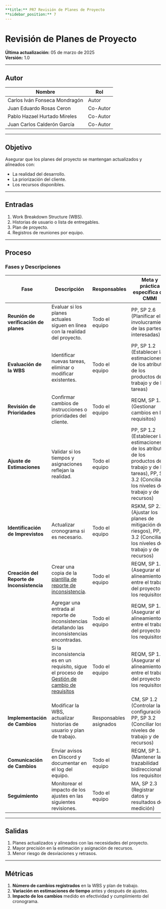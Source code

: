 ```yaml
---
**title:** PR7 Revisión de Planes de Proyecto
**sidebar_position:** 7
---
```


# Revisión de Planes de Proyecto

**Última actualización:** 05 de marzo de 2025  
**Versión:** 1.0

---

## Autor

| Nombre                        | Rol      |
| ----------------------------- | -------- |
| Carlos Iván Fonseca Mondragón | Autor    |
| Juan Eduardo Rosas Ceron      | Co-Autor |
| Pablo Hazael Hurtado Mireles  | Co-Autor |
| Juan Carlos Calderón García   | Co-Autor |

---

## Objetivo

Asegurar que los planes del proyecto se mantengan actualizados y alineados con:

- La realidad del desarrollo.
- La priorización del cliente.
- Los recursos disponibles.

---

## Entradas

1. Work Breakdown Structure (WBS).
2. Historias de usuario o lista de entregables.
3. Plan de proyecto.
4. Registros de reuniones por equipo.

---

## Proceso

### Fases y Descripciones

| Fase                                       | Descripción                                                                                                                                                   | Responsables           | Meta y práctica específica del CMMI                                                                                                                                |
| ------------------------------------------ | ------------------------------------------------------------------------------------------------------------------------------------------------------------- | ---------------------- | ------------------------------------------------------------------------------------------------------------------------------------------------------------------ |
| **Reunión de verificación de planes**      | Evaluar si los planes actuales siguen en línea con la realidad del proyecto.                                                                                  | Todo el equipo         | PP, SP 2.6 (Planificar el involucramiento de las partes interesadas)                                                                                               |
| **Evaluación de la WBS**                   | Identificar nuevas tareas, eliminar o modificar existentes.                                                                                                   | Todo el equipo         | PP, SP 1.2 (Establecer las estimaciones de los atributos de los productos de trabajo y de las tareas)                                                              |
| **Revisión de Prioridades**                | Confirmar cambios de instrucciones o prioridades del cliente.                                                                                                 | Todo el equipo         | REQM, SP 1.3 (Gestionar cambios en los requisitos)                                                                                                                 |
| **Ajuste de Estimaciones**                 | Validar si los tiempos y asignaciones reflejan la realidad.                                                                                                   | Todo el equipo         | PP, SP 1.2 (Establecer las estimaciones de los atributos de los productos de trabajo y de las tareas), PP, SP 3.2 (Conciliar los niveles de trabajo y de recursos) |
| **Identificación de Imprevistos**          | Actualizar cronograma si es necesario.                                                                                                                        | Todo el equipo         | RSKM, SP 2.2 (Ajustar los planes de mitigación de riesgos), PP, SP 3.2 (Conciliar los niveles de trabajo y de recursos)                                            |
| **Creación del Reporte de Inconsistencia** | Crear una copia de la [plantilla de reporte de inconsistencia](https://docs.google.com/document/d/1oFEtJ4wL4jAugo7VBqZViLJWfcgjDt24BJohPeyZFPA/edit?tab=t.0). | Todo el equipo         | REQM, SP 1.5 (Asegurar el alineamiento entre el trabajo del proyecto y los requisitos)                                                                             |
|                                            | Agregar una entrada al reporte de inconsistencias detallando las inconsistencias encontradas.                                                                 | Todo el equipo         | REQM, SP 1.5 (Asegurar el alineamiento entre el trabajo del proyecto y los requisitos)                                                                             |
|                                            | Si la inconsistencia es en un requisito, sigue el proceso de [Gestión de cambio de requisitos](/docs/procesos/cambio-de-requisitos/)                          | Todo el equipo         | REQM, SP 1.5 (Asegurar el alineamiento entre el trabajo del proyecto y los requisitos)                                                                             |
| **Implementación de Cambios**              | Modificar la WBS, actualizar historias de usuario y plan de trabajo.                                                                                          | Responsables asignados | CM, SP 1.2 (Controlar la configuración), PP, SP 3.2 (Conciliar los niveles de trabajo y de recursos)                                                               |
| **Comunicación de Cambios**                | Enviar avisos en Discord y documentar en el log del equipo.                                                                                                   | Todo el equipo         | REQM, SP 1.4 (Mantener la trazabilidad bidireccional de los requisitos)                                                                                            |
| **Seguimiento**                            | Monitorear el impacto de los ajustes en las siguientes revisiones.                                                                                            | Todo el equipo         | MA, SP 2.3 (Registrar datos y resultados de medición)                                                                                                              |

---

## Salidas

1. Planes actualizados y alineados con las necesidades del proyecto.
2. Mayor precisión en la estimación y asignación de recursos.
3. Menor riesgo de desviaciones y retrasos.

---

## Métricas

1. **Número de cambios registrados** en la WBS y plan de trabajo.
2. **Variación en estimaciones de tiempo** antes y después de ajustes.
3. **Impacto de los cambios** medido en efectividad y cumplimiento del cronograma.
